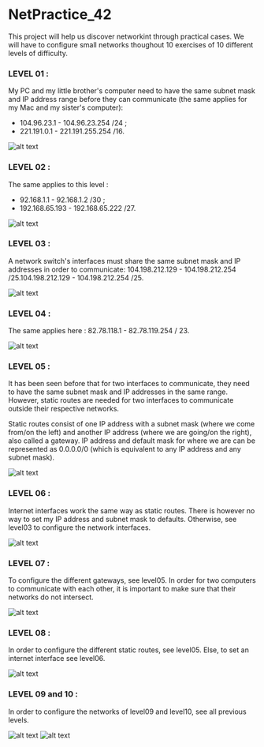 # NetPractice_42

This project will help us discover networkint through practical cases. We will have to configure small networks thoughout 10 exercises of 10 different levels of difficulty.

### LEVEL 01 :

My PC and my little brother's computer need to have the same subnet mask and IP address range before they can communicate (the same applies for my Mac and my sister's computer):
- 104.96.23.1 - 104.96.23.254 /24 ;
- 221.191.0.1 - 221.191.255.254 /16.


![alt text](https://github.com/mboy29/NetPractice_42/blob/main/Levels/level01-2.png)

### LEVEL 02 :

The same applies to this level :
- 92.168.1.1 - 92.168.1.2 /30 ;
- 192.168.65.193 - 192.168.65.222 /27.

![alt text](https://github.com/mboy29/NetPractice_42/blob/main/Levels/level02-2.png)

### LEVEL 03 :

A network switch's interfaces must share the same subnet mask and IP addresses in order to communicate: 104.198.212.129 - 104.198.212.254 /25.104.198.212.129 - 104.198.212.254 /25.

![alt text](https://github.com/mboy29/NetPractice_42/blob/main/Levels/level03-2.png)

### LEVEL 04 :

The same applies here : 82.78.118.1 - 82.78.119.254 / 23.

![alt text](https://github.com/mboy29/NetPractice_42/blob/main/Levels/level04-2.png)

### LEVEL 05 :

It has been seen before that for two interfaces to communicate, they need to have the same subnet mask and IP addresses in the same range. However, static routes are needed for two interfaces to communicate outside their respective networks.

Static routes consist of one IP address with a subnet mask (where we come from/on the left) and another IP address (where we are going/on the right), also called a gateway. IP address and default mask for where we are can be represented as 0.0.0.0/0 (which is equivalent to any IP address and any subnet mask).

![alt text](https://github.com/mboy29/NetPractice_42/blob/main/Levels/level05-2.png)

### LEVEL 06 :

Internet interfaces work the same way as static routes. There is however no way to set my IP address and subnet mask to defaults. Otherwise, see level03 to configure the network interfaces.

![alt text](https://github.com/mboy29/NetPractice_42/blob/main/Levels/level06-2.png)

### LEVEL 07 :

To configure the different gateways, see level05.
In order for two computers to communicate with each other, it is important to make sure that their networks do not intersect.

![alt text](https://github.com/mboy29/NetPractice_42/blob/main/Levels/level07-2.png)


### LEVEL 08 :

In order to configure the different static routes, see level05.
Else, to set an internet interface see level06.

![alt text](https://github.com/mboy29/NetPractice_42/blob/main/Levels/level08-2.png)

### LEVEL 09 and 10 :

In order to configure the networks of level09 and level10, see all previous levels.

![alt text](https://github.com/mboy29/NetPractice_42/blob/main/Levels/level09-2.png)
![alt text](https://github.com/mboy29/NetPractice_42/blob/main/Levels/level10-2.png)
